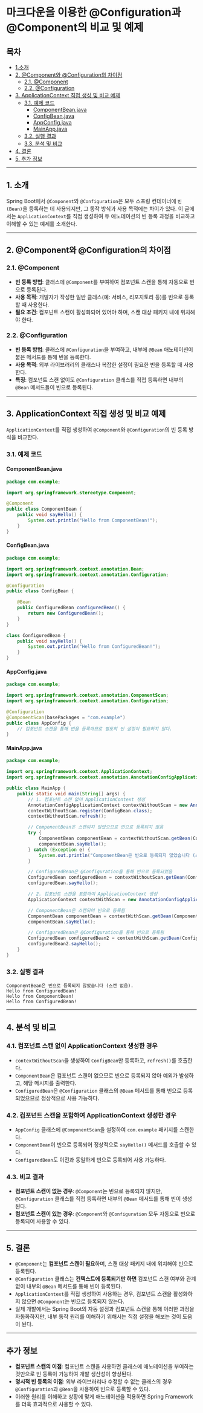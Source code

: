 # 마크다운을 이용한 @Configuration과 @Component의 비교 및 예제

## 목차

- [1.소개](#1-소개)
- [2. @Component와 @Configuration의 차이점](#2-component와-configuration의-차이점)
    - [2.1. @Component](#21-component)
    - [2.2. @Configuration](#22-configuration)
- [3. ApplicationContext 직접 생성 및 비교 예제](#3-applicationcontext-직접-생성-및-비교-예제)
    - [3.1. 예제 코드](#31-예제-코드)
        - [ComponentBean.java](#componentbeanjava)
        - [ConfigBean.java](#configbeanjava)
        - [AppConfig.java](#appconfigjava)
        - [MainApp.java](#mainappjava)
    - [3.2. 실행 결과](#32-실행-결과)
    - [3.3. 분석 및 비교](#33-분석-및-비교)
- [4. 결론](#4-결론)
- [5. 추가 정보](#5-추가-정보)

---

## 1. 소개

Spring Boot에서 `@Component`와 `@Configuration`은 모두 스프링 컨테이너에 `빈(Bean)`을 등록하는 데 사용되지만, 그 동작 방식과 사용 목적에는 차이가 있다. 이 글에서는 `ApplicationContext`를 직접 생성하여 두 애노테이션의 빈 등록 과정을 비교하고 이해할 수 있는 예제를 소개한다.

---

## 2. @Component와 @Configuration의 차이점

### 2.1. @Component

- **빈 등록 방법**: 클래스에 `@Component`를 부여하여 컴포넌트 스캔을 통해 자동으로 빈으로 등록된다.
- **사용 목적**: 개발자가 작성한 일반 클래스(예: 서비스, 리포지토리 등)를 빈으로 등록할 때 사용한다.
- **필요 조건**: 컴포넌트 스캔이 활성화되어 있어야 하며, 스캔 대상 패키지 내에 위치해야 한다.

### 2.2. @Configuration

- **빈 등록 방법**: 클래스에 `@Configuration`을 부여하고, 내부에 `@Bean` 애노테이션이 붙은 메서드를 통해 빈을 등록한다.
- **사용 목적**: 외부 라이브러리의 클래스나 복잡한 설정이 필요한 빈을 등록할 때 사용한다.
- **특징**: 컴포넌트 스캔 없이도 `@Configuration` 클래스를 직접 등록하면 내부의 `@Bean` 메서드들이 빈으로 등록된다.

---

## 3. ApplicationContext 직접 생성 및 비교 예제

`ApplicationContext`를 직접 생성하여 `@Component`와 `@Configuration`의 빈 등록 방식을 비교한다.

### 3.1. 예제 코드

#### ComponentBean.java
```java
package com.example;

import org.springframework.stereotype.Component;

@Component
public class ComponentBean {
    public void sayHello() {
        System.out.println("Hello from ComponentBean!");
    }
}
```
#### ConfigBean.java

```java
package com.example;

import org.springframework.context.annotation.Bean;
import org.springframework.context.annotation.Configuration;

@Configuration
public class ConfigBean {

    @Bean
    public ConfiguredBean configuredBean() {
        return new ConfiguredBean();
    }
}

class ConfiguredBean {
    public void sayHello() {
        System.out.println("Hello from ConfiguredBean!");
    }
}
```

#### AppConfig.java

```java
package com.example;

import org.springframework.context.annotation.ComponentScan;
import org.springframework.context.annotation.Configuration;

@Configuration
@ComponentScan(basePackages = "com.example")
public class AppConfig {
    // 컴포넌트 스캔을 통해 빈을 등록하므로 별도의 빈 설정이 필요하지 않다.
}
```

#### MainApp.java

```java
package com.example;

import org.springframework.context.ApplicationContext;
import org.springframework.context.annotation.AnnotationConfigApplicationContext;

public class MainApp {
    public static void main(String[] args) {
        // 1. 컴포넌트 스캔 없이 ApplicationContext 생성
        AnnotationConfigApplicationContext contextWithoutScan = new AnnotationConfigApplicationContext();
        contextWithoutScan.register(ConfigBean.class);
        contextWithoutScan.refresh();

        // ComponentBean은 스캔되지 않았으므로 빈으로 등록되지 않음
        try {
            ComponentBean componentBean = contextWithoutScan.getBean(ComponentBean.class);
            componentBean.sayHello();
        } catch (Exception e) {
            System.out.println("ComponentBean은 빈으로 등록되지 않았습니다 (스캔 없음).");
        }

        // ConfiguredBean은 @Configuration을 통해 빈으로 등록되었음
        ConfiguredBean configuredBean = contextWithoutScan.getBean(ConfiguredBean.class);
        configuredBean.sayHello();

        // 2. 컴포넌트 스캔을 포함하여 ApplicationContext 생성
        ApplicationContext contextWithScan = new AnnotationConfigApplicationContext(AppConfig.class);

        // ComponentBean은 스캔되어 빈으로 등록됨
        ComponentBean componentBean = contextWithScan.getBean(ComponentBean.class);
        componentBean.sayHello();

        // ConfiguredBean은 @Configuration을 통해 빈으로 등록됨
        ConfiguredBean configuredBean2 = contextWithScan.getBean(ConfiguredBean.class);
        configuredBean2.sayHello();
    }
}
```
### 3.2. 실행 결과

    ComponentBean은 빈으로 등록되지 않았습니다 (스캔 없음).
    Hello from ConfiguredBean!
    Hello from ComponentBean!
    Hello from ConfiguredBean!

---

## 4. 분석 및 비교

### 4.1. 컴포넌트 스캔 없이 ApplicationContext 생성한 경우

- `contextWithoutScan`을 생성하여 `ConfigBean`만 등록하고, `refresh()`를 호출한다.
- `ComponentBean`은 컴포넌트 스캔이 없으므로 빈으로 등록되지 않아 예외가 발생하고, 해당 메시지를 출력한다.
- `ConfiguredBean`은 `@Configuration` 클래스의 `@Bean` 메서드를 통해 빈으로 등록되었으므로 정상적으로 사용 가능하다.

### 4.2. 컴포넌트 스캔을 포함하여 ApplicationContext 생성한 경우

- `AppConfig` 클래스에 `@ComponentScan`을 설정하여 `com.example` 패키지를 스캔한다.
- `ComponentBean`이 빈으로 등록되어 정상적으로 `sayHello()` 메서드를 호출할 수 있다.
- `ConfiguredBean`도 이전과 동일하게 빈으로 등록되어 사용 가능하다.

### 4.3. 비교 결과

- **컴포넌트 스캔이 없는 경우**: `@Component`는 빈으로 등록되지 않지만, `@Configuration` 클래스를 직접 등록하면 내부의 `@Bean` 메서드를 통해 빈이 생성된다.
- **컴포넌트 스캔이 있는 경우**: `@Component`와 `@Configuration` 모두 자동으로 빈으로 등록되어 사용할 수 있다.

---

## 5. 결론

- `@Component`는 **컴포넌트 스캔이 필요**하며, 스캔 대상 패키지 내에 위치해야 빈으로 등록된다.
- `@Configuration` 클래스는 **컨텍스트에 등록되기만 하면** 컴포넌트 스캔 여부와 관계없이 내부의 `@Bean` 메서드를 통해 빈이 등록된다.
- `ApplicationContext`를 직접 생성하여 사용하는 경우, 컴포넌트 스캔을 활성화하지 않으면 `@Component`는 빈으로 등록되지 않는다.
- 실제 개발에서는 Spring Boot의 자동 설정과 컴포넌트 스캔을 통해 이러한 과정을 자동화하지만, 내부 동작 원리를 이해하기 위해서는 직접 설정을 해보는 것이 도움이 된다.

---

## 추가 정보

- **컴포넌트 스캔의 이점**: 컴포넌트 스캔을 사용하면 클래스에 애노테이션을 부여하는 것만으로 빈 등록이 가능하여 개발 생산성이 향상된다.
- **명시적 빈 등록의 이점**: 외부 라이브러리나 수정할 수 없는 클래스의 경우 `@Configuration`과 `@Bean`을 사용하여 빈으로 등록할 수 있다.
- 이러한 원리를 이해하고 상황에 맞게 애노테이션을 적용하면 Spring Framework를 더욱 효과적으로 사용할 수 있다.